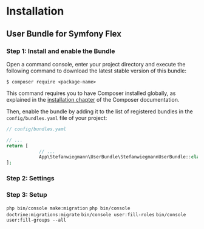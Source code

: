Installation
============

User Bundle for Symfony Flex
----------------------------------

### Step 1: Install and enable the Bundle

Open a command console, enter your project directory and execute the
following command to download the latest stable version of this bundle:

```console
$ composer require <package-name>
```

This command requires you to have Composer installed globally, as explained
in the [installation chapter](https://getcomposer.org/doc/00-intro.md)
of the Composer documentation.

Then, enable the bundle by adding it to the list of registered bundles
in the `config/bundles.yaml` file of your project:

```php
// config/bundles.yaml

// ...
return [
            // ...
            App\Stefanwiegmann\UserBundle\StefanwiegmannUserBundle::class => ['all' => true],
];
```

### Step 2: Settings

### Step 3: Setup
`php bin/console make:migration`
`php bin/console doctrine:migrations:migrate`
`bin/console user:fill-roles`
`bin/console user:fill-groups --all`
